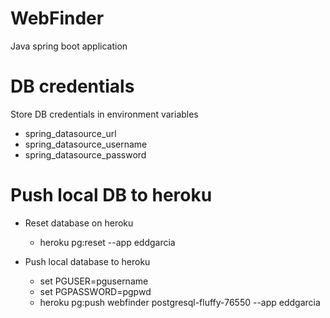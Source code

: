 # WebFinder

Java spring boot application


# DB credentials

Store DB credentials in environment variables
 - spring_datasource_url
 - spring_datasource_username
 - spring_datasource_password
 
# Push local DB to heroku
 - Reset database on heroku 
    - heroku pg:reset --app eddgarcia
    
 - Push local database to heroku
    - set PGUSER=pgusername
    - set PGPASSWORD=pgpwd
    - heroku pg:push webfinder postgresql-fluffy-76550 --app eddgarcia
